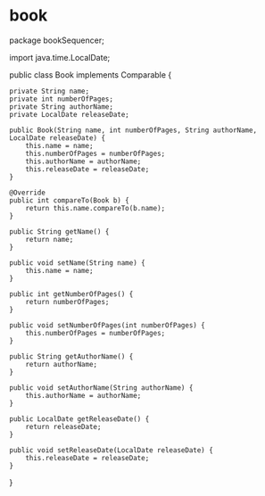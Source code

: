 # book
package bookSequencer;

import java.time.LocalDate;

public class Book implements Comparable<Book> {

    private String name;
    private int numberOfPages;
    private String authorName;
    private LocalDate releaseDate;

    public Book(String name, int numberOfPages, String authorName, LocalDate releaseDate) {
        this.name = name;
        this.numberOfPages = numberOfPages;
        this.authorName = authorName;
        this.releaseDate = releaseDate;
    }

    @Override
    public int compareTo(Book b) {
        return this.name.compareTo(b.name);
    }

    public String getName() {
        return name;
    }

    public void setName(String name) {
        this.name = name;
    }

    public int getNumberOfPages() {
        return numberOfPages;
    }

    public void setNumberOfPages(int numberOfPages) {
        this.numberOfPages = numberOfPages;
    }

    public String getAuthorName() {
        return authorName;
    }

    public void setAuthorName(String authorName) {
        this.authorName = authorName;
    }

    public LocalDate getReleaseDate() {
        return releaseDate;
    }

    public void setReleaseDate(LocalDate releaseDate) {
        this.releaseDate = releaseDate;
    }

}
